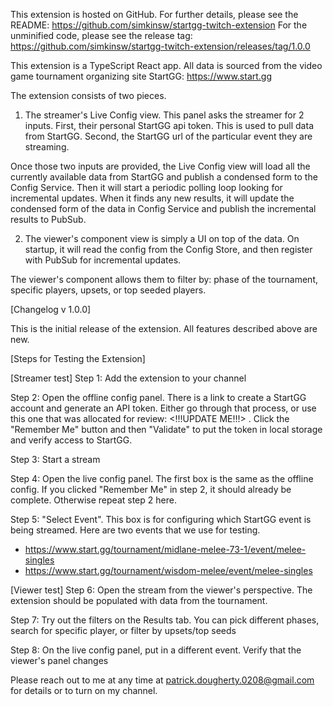 This extension is hosted on GitHub. For further details, please see the README: https://github.com/simkinsw/startgg-twitch-extension For the unminified code, please see the release tag: https://github.com/simkinsw/startgg-twitch-extension/releases/tag/1.0.0

This extension is a TypeScript React app. All data is sourced from the video game tournament organizing site StartGG: https://www.start.gg

The extension consists of two pieces.

1. The streamer's Live Config view. This panel asks the streamer for 2 inputs. First, their personal StartGG api token. This is used to pull data from StartGG. Second, the StartGG url of the particular event they are streaming.

Once those two inputs are provided, the Live Config view will load all the currently available data from StartGG and publish a condensed form to the Config Service. Then it will start a periodic polling loop looking for incremental updates. When it finds any new results, it will update the condensed form of the data in Config Service and publish the incremental results to PubSub.

2. The viewer's component view is simply a UI on top of the data. On startup, it will read the config from the Config Store, and then register with PubSub for incremental updates.

The viewer's component allows them to filter by: phase of the tournament, specific players, upsets, or top seeded players.

[Changelog v 1.0.0]

This is the initial release of the extension. All features described above are new.

[Steps for Testing the Extension]

[Streamer test]
Step 1: Add the extension to your channel

Step 2: Open the offline config panel. There is a link to create a StartGG account and generate an API token. Either go through that process, or use this one that was allocated for review: <!!!UPDATE ME!!!> . Click the "Remember Me" button and then "Validate" to put the token in local storage and verify access to StartGG.

Step 3: Start a stream

Step 4: Open the live config panel. The first box is the same as the offline config. If you clicked "Remember Me" in step 2, it should already be complete. Otherwise repeat step 2 here.

Step 5: "Select Event". This box is for configuring which StartGG event is being streamed. Here are two events that we use for testing.
- https://www.start.gg/tournament/midlane-melee-73-1/event/melee-singles
- https://www.start.gg/tournament/wisdom-melee/event/melee-singles

[Viewer test]
Step 6: Open the stream from the viewer's perspective. The extension should be populated with data from the tournament.

Step 7: Try out the filters on the Results tab. You can pick different phases, search for specific player, or filter by upsets/top seeds

Step 8: On the live config panel, put in a different event. Verify that the viewer's panel changes


Please reach out to me at any time at patrick.dougherty.0208@gmail.com for details or to turn on my channel.